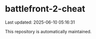 # battlefront-2-cheat

Last updated: 2025-06-10 05:16:31

This repository is automatically maintained.
